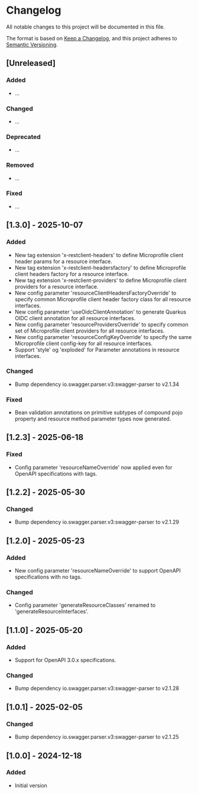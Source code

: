 Changelog
=========

All notable changes to this project will be documented in this file.

The format is based on [Keep a Changelog](https://keepachangelog.com/en/1.1.0/),
and this project adheres to [Semantic Versioning](https://semver.org/spec/v2.0.0.html).

## [Unreleased]

### Added
- ...

### Changed
- ...

### Deprecated
- ...

### Removed
- ...

### Fixed
- ...

## [1.3.0] - 2025-10-07

### Added
- New tag extension 'x-restclient-headers' to define Microprofile client header params for a resource interface.
- New tag extension 'x-restclient-headersfactory' to define Microprofile client headers factory for a resource interface.
- New tag extension 'x-restclient-providers' to define Microprofile client providers for a resource interface.
- New config parameter 'resourceClientHeadersFactoryOverride' to specify common Microprofile client header factory class for all resource interfaces.
- New config parameter 'useOidcClientAnnotation' to generate Quarkus OIDC client annotation for all resource interfaces.
- New config parameter 'resourceProvidersOverride' to specify common set of Microprofile client providers for all resource interfaces.
- New config parameter 'resourceConfigKeyOverride' to specify the same Microprofile client config-key for all resource interfaces.
- Support 'style' og 'exploded' for Parameter annotations in resource interfaces.

### Changed
- Bump dependency io.swagger.parser.v3:swagger-parser to v2.1.34

### Fixed
- Bean validation annotations on primitive subtypes of compound pojo property and resource method parameter types now generated.

## [1.2.3] - 2025-06-18

### Fixed
- Config parameter 'resourceNameOverride' now applied even for OpenAPI specifications with tags.

## [1.2.2] - 2025-05-30

### Changed
- Bump dependency io.swagger.parser.v3:swagger-parser to v2.1.29

## [1.2.0] - 2025-05-23

### Added
- New config parameter 'resourceNameOverride' to support OpenAPI specifications with no tags.
### Changed
- Config parameter 'generateResourceClasses' renamed to 'generateResourceInterfaces'.
 
## [1.1.0] - 2025-05-20

### Added
- Support for OpenAPI 3.0.x specifications.

### Changed
- Bump dependency io.swagger.parser.v3:swagger-parser to v2.1.28

## [1.0.1] - 2025-02-05

### Changed
- Bump dependency io.swagger.parser.v3:swagger-parser to v2.1.25

## [1.0.0] - 2024-12-18

### Added
- Initial version
